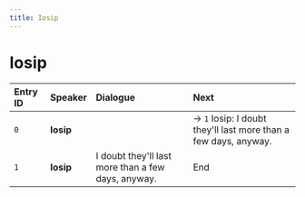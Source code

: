 ```yaml
---
title: Iosip
---
```


# Iosip


| Entry ID | Speaker | Dialogue | Next |
| :------- | :------ | :------- | :------------ |
| `0` | **Iosip** |  | → `1` Iosip: I doubt they'll last more than a few days, anyway\. |
| `1` | **Iosip** | I doubt they'll last more than a few days, anyway\. | End |
